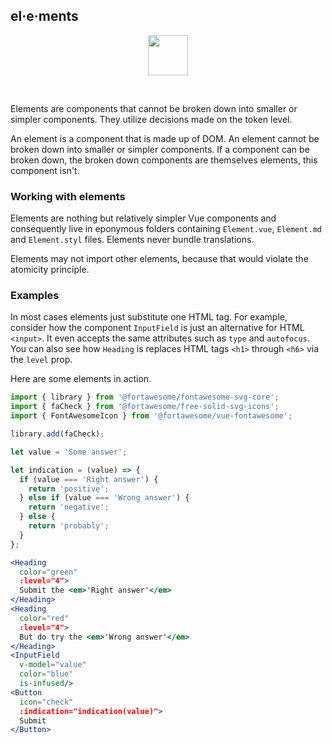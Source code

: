 ## el·e·ments

<center>
<img
  src="https://raw.githubusercontent.com/creativecommons/cc-vocabulary/master/src/assets/icons/ds_nomenclature/element.svg?sanitize=true"
  width="64px"/>
</center>

&nbsp;

Elements are components that cannot be broken down into smaller or simpler 
components. They utilize decisions made on the token level.

An element is a component that is made up of DOM. An element cannot be broken 
down into smaller or simpler components. If a component can be broken down, the 
broken down components are themselves elements, this component isn't.


### Working with elements

Elements are nothing but relatively simpler Vue components and consequently live 
in eponymous folders containing `Element.vue`, `Element.md` and `Element.styl` 
files. Elements never bundle translations.

Elements may not import other elements, because that would violate the atomicity
principle.


### Examples

In most cases elements just substitute one HTML tag. For example, consider
how the component `InputField` is just an alternative for HTML `<input>`. It
even accepts the same attributes such as `type` and `autofocus`. You can also
see how `Heading` is replaces HTML tags `<h1>` through `<h6>` via the `level`
prop.

Here are some elements in action.

```jsx
import { library } from '@fortawesome/fontawesome-svg-core';
import { faCheck } from '@fortawesome/free-solid-svg-icons';
import { FontAwesomeIcon } from '@fortawesome/vue-fontawesome';

library.add(faCheck);

let value = 'Some answer';

let indication = (value) => {
  if (value === 'Right answer') {
    return 'positive';
  } else if (value === 'Wrong answer') {
    return 'negative'; 
  } else {
    return 'probably';
  }
};

<Heading
  color="green"
  :level="4">
  Submit the <em>'Right answer'</em>
</Heading>
<Heading
  color="red"
  :level="4">
  But do try the <em>'Wrong answer'</em>
</Heading>
<InputField
  v-model="value"
  color="blue"
  is-infused/>
<Button
  icon="check"
  :indication="indication(value)">
  Submit
</Button>
```

